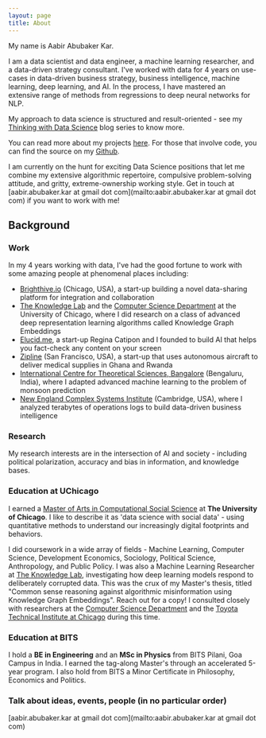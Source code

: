 ```yaml
---
layout: page
title: About
---
```


My name is Aabir Abubaker Kar.

I am a data scientist and data engineer, a machine learning researcher, and a data-driven strategy consultant. I've worked with data for 4 years on use-cases in data-driven business strategy, business intelligence, machine learning, deep learning, and AI. In the process, I have mastered an extensive range of methods from regressions to deep neural networks for NLP.

My approach to data science is structured and result-oriented - see my [Thinking with Data Science](https://bakerwho.github.io/top/datascience/index.md) blog series to know more.

You can read more about my projects [here](https://bakerwho.github.io/projects/). For those that involve code, you can find the source on my [Github](https://www.github.com/bakerwho).

I am currently on the hunt for exciting Data Science positions that let me combine my extensive algorithmic repertoire, compulsive problem-solving attitude, and gritty, extreme-ownership working style. Get in touch at [aabir.abubaker.kar at gmail dot com](mailto:aabir.abubaker.kar at gmail dot com) if you want to work with me!

## Background

### Work

In my 4 years working with data, I've had the good fortune to work with some amazing people at phenomenal places including:
- [Brighthive.io](https://brighthive.io/) (Chicago, USA), a start-up building a novel data-sharing platform for integration and collaboration
- [The Knowledge Lab](https://www.knowledgelab.org/) and the [Computer Science Department](https://computerscience.uchicago.edu/) at the University of Chicago, where I did research on a class of advanced deep representation learning algorithms called Knowledge Graph Embeddings
- [Elucid.me](https://www.elucid.me), a start-up Regina Catipon and I founded to build AI that helps you fact-check any content on your screen
- [Zipline](https://flyzipline.com/) (San Francisco, USA), a start-up that uses autonomous aircraft to deliver medical supplies in Ghana and Rwanda
- [International Centre for Theoretical Sciences, Bangalore](https://www.icts.res.in/) (Bengaluru, India), where I adapted advanced machine learning to the problem of monsoon prediction
- [New England Complex Systems Institute](http://necsi.edu/) (Cambridge, USA), where I analyzed terabytes of operations logs to build data-driven business intelligence

### Research

My research interests are in the intersection of AI and society - including political polarization, accuracy and bias in information, and knowledge bases.

### Education at UChicago

I earned a [Master of Arts in Computational Social Science](https://macss.uchicago.edu/) at **The University of Chicago**. I like to describe it as 'data science with social data' - using quantitative methods to understand our increasingly digital footprints and behaviors.

I did coursework in a wide array of fields - Machine Learning, Computer Science, Development Economics, Sociology, Political Science, Anthropology, and Public Policy. I was also a Machine Learning Researcher at [The Knowledge Lab](https://www.knowledgelab.org/), investigating how deep learning models respond to deliberately corrupted data. This was the crux of my Master's thesis, titled "Common sense reasoning against algorithmic misinformation using Knowledge Graph Embeddings". Reach out for a copy! I consulted closely with researchers at the [Computer Science Department](https://computerscience.uchicago.edu/) and the [Toyota Technical Institute at Chicago](https://www.ttic.edu/) during this time.

### Education at BITS

I hold a **BE in Engineering** and an **MSc in Physics** from BITS Pilani, Goa Campus in India. I earned the tag-along Master's through an accelerated 5-year program. I also hold from BITS a Minor Certificate in Philosophy, Economics and Politics.

### Talk about ideas, events, people (in no particular order)

[aabir.abubaker.kar at gmail dot com](mailto:aabir.abubaker.kar at gmail dot com)
